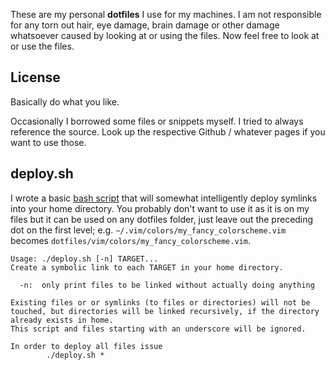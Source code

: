 These are my personal **dotfiles** I use for my machines. I am not responsible
for any torn out hair, eye damage, brain damage or other damage whatsoever
caused by looking at or using the files. Now feel free to look at or use the
files.

## License
Basically do what you like.

Occasionally I borrowed some files or snippets myself. I tried to always
reference the source. Look up the respective Github / whatever pages if you want
to use those.

## deploy.sh
I wrote a basic [bash script](./deploy.sh) that will somewhat intelligently
deploy symlinks into your home directory. You probably don't want to use it as
it is on my files but it can be used on any dotfiles folder, just leave out the
preceding dot on the first level; e.g.  `~/.vim/colors/my_fancy_colorscheme.vim`
becomes `dotfiles/vim/colors/my_fancy_colorscheme.vim`.

```
Usage: ./deploy.sh [-n] TARGET...
Create a symbolic link to each TARGET in your home directory.

  -n:  only print files to be linked without actually doing anything

Existing files or or symlinks (to files or directories) will not be
touched, but directories will be linked recursively, if the directory
already exists in home.
This script and files starting with an underscore will be ignored.

In order to deploy all files issue
        ./deploy.sh *
```

